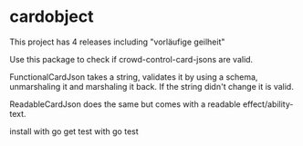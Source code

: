 # cardobject
This project has 4 releases including "vorläufige geilheit"

Use this package to check if crowd-control-card-jsons are valid.

FunctionalCardJson takes a string, validates it by using a schema,
unmarshaling it and marshaling it back.
If the string didn't change it is valid.

ReadableCardJson does the same but comes with a readable effect/ability-text.

install with go get
test with go test
